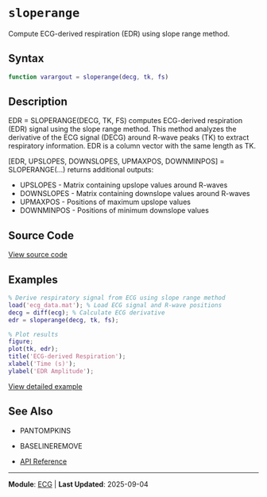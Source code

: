 # `sloperange`

Compute ECG-derived respiration (EDR) using slope range method.

## Syntax

```matlab
function varargout = sloperange(decg, tk, fs)
```

## Description

EDR = SLOPERANGE(DECG, TK, FS) computes ECG-derived respiration (EDR) signal using the slope range method. This method analyzes the derivative of the ECG signal (DECG) around R-wave peaks (TK) to extract respiratory information. EDR is a column vector with the same length as TK.

[EDR, UPSLOPES, DOWNSLOPES, UPMAXPOS, DOWNMINPOS] = SLOPERANGE(...) returns
additional outputs:
- UPSLOPES   - Matrix containing upslope values around R-waves
- DOWNSLOPES - Matrix containing downslope values around R-waves
- UPMAXPOS   - Positions of maximum upslope values
- DOWNMINPOS - Positions of minimum downslope values

## Source Code

[View source code](https://github.com/BSICoS/biosigmat/tree/main/src/ecg/sloperange.m)

## Examples

```matlab
% Derive respiratory signal from ECG using slope range method
load('ecg_data.mat'); % Load ECG signal and R-wave positions
decg = diff(ecg); % Calculate ECG derivative
edr = sloperange(decg, tk, fs);

% Plot results
figure;
plot(tk, edr);
title('ECG-derived Respiration');
xlabel('Time (s)');
ylabel('EDR Amplitude');
```

[View detailed example](https://github.com/BSICoS/biosigmat/tree/main/examples/ecg/sloperangeExample.m)

## See Also

- PANTOMPKINS
- BASELINEREMOVE

- [API Reference](../index.md)

---

**Module**: [ECG](index.md) | **Last Updated**: 2025-09-04
